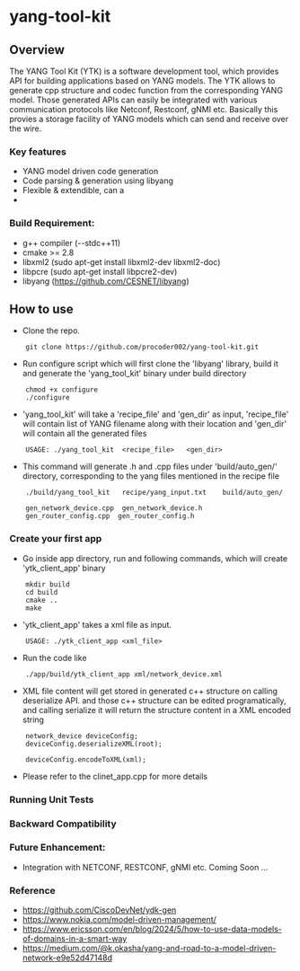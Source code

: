 # yang-tool-kit

## Overview

The YANG Tool Kit (YTK) is a software development tool, which provides API for building applications based on YANG models. The YTK allows to generate cpp structure and codec function from the corresponding YANG model. Those generated APIs can easily be integrated with various communication protocols like Netconf, Restconf, gNMI etc. Basically this provies a storage facility of YANG models which can send and receive over the wire.

### Key features
* YANG model driven code generation
* Code parsing & generation using libyang
* Flexible & extendible, can a
* 

### Build Requirement:
* g++ compiler (--stdc++11)
* cmake >= 2.8
* libxml2 (sudo apt-get install libxml2-dev libxml2-doc)
* libpcre (sudo apt-get install libpcre2-dev)
* libyang (https://github.com/CESNET/libyang)

## How to use
* Clone the repo.
```
    git clone https://github.com/procoder002/yang-tool-kit.git
```  

* Run configure script which will first clone the 'libyang' library, build it and generate the 'yang_tool_kit' binary under build directory
```
    chmod +x configure
    ./configure
```

* 'yang_tool_kit' will take a 'recipe_file' and 'gen_dir' as input, 'recipe_file' will contain list of YANG filename along with their location and 'gen_dir' will contain all the generated files
```
    USAGE: ./yang_tool_kit  <recipe_file>   <gen_dir>
```

* This command will generate .h and .cpp files under 'build/auto_gen/' directory, corresponding to the yang files mentioned in the recipe file
```
    ./build/yang_tool_kit   recipe/yang_input.txt    build/auto_gen/

    gen_network_device.cpp  gen_network_device.h  
    gen_router_config.cpp  gen_router_config.h
```

### Create your first app
* Go inside app directory, run and following commands, which will create 'ytk_client_app' binary
```
    mkdir build
    cd build
    cmake ..
    make
```

* 'ytk_client_app' takes a xml file as input.
```
    USAGE: ./ytk_client_app <xml_file>
```

*  Run the code like
```
    ./app/build/ytk_client_app xml/network_device.xml
```

* XML file content will get stored in generated c++ structure on calling deserialize API. and those c++ structure can be edited programatically, and calling serialize it will return the structure content in a XML encoded string
```
    network_device deviceConfig;
    deviceConfig.deserializeXML(root);

    deviceConfig.encodeToXML(xml);    
```

* Please refer to the clinet_app.cpp for more details


### Running Unit Tests



### Backward Compatibility


### Future Enhancement:
* Integration with NETCONF, RESTCONF, gNMI etc. Coming Soon ...

### Reference
* https://github.com/CiscoDevNet/ydk-gen
* https://www.nokia.com/model-driven-management/
* https://www.ericsson.com/en/blog/2024/5/how-to-use-data-models-of-domains-in-a-smart-way
* https://medium.com/@k.okasha/yang-and-road-to-a-model-driven-network-e9e52d47148d